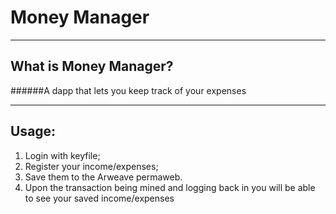 # Money Manager

----
## What is Money Manager?
######A dapp that lets you keep track of your expenses

----
## Usage:
1. Login with keyfile;
2. Register your income/expenses;
3. Save them to the Arweave permaweb.
4. Upon the transaction being mined and logging back in you will be able to see your saved income/expenses


